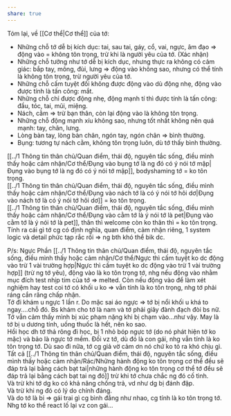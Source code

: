 ```yaml
---
share: true
---
```

Tóm lại, về [[Cơ thể|Cơ thể]] của tớ:

-   Những chỗ tớ dễ bị kích dục: tai, sau tai, gáy, cổ, vai, ngực, âm đạo => động vào = không tôn trọng, trừ khi là người yêu của tớ. (Xác nhận)
-   Những chỗ tưởng như tớ dễ bị kích dục, nhưng thực ra không có cảm giác: bắp tay, mông, đùi, lưng => động vào không sao, nhưng có thể tính là không tôn trọng, trừ người yêu của tớ.
-   Những chỗ cấm tuyệt đối không được động vào dù động nhẹ, động vào được tính là tấn công: mắt.
-   Những chỗ chỉ được động nhẹ, động mạnh tí thì được tính là tấn công: đầu, tóc, tai, mũi, miệng.
-   Nách, cằm => trừ bạn thân, còn lại động vào là không tôn trọng.
-   Những chỗ động mạnh xíu không sao, nhưng tốt nhất không nên quá mạnh: tay, chân, lưng.
-   Lòng bàn tay, lòng bàn chân, ngón tay, ngón chân => bình thường.
-   Bụng: tương tự nách cằm, không tôn trọng luôn, dù tớ thấy bình thường.

[[../1 Thông tin thân chủ/Quan điểm, thái độ, nguyên tắc sống, điều mình thấy hoặc cảm nhận/Cơ thể/Đụng vào bụng tớ là ng đó có ý nói tớ mập|Đụng vào bụng tớ là ng đó có ý nói tớ mập]], bodyshaming tớ = ko tôn trọng.  
[[../1 Thông tin thân chủ/Quan điểm, thái độ, nguyên tắc sống, điều mình thấy hoặc cảm nhận/Cơ thể/Đụng vào nách tớ là có ý nói tớ hôi dơ|Đụng vào nách tớ là có ý nói tớ hôi dơ]] = ko tôn trọng.  
[[../1 Thông tin thân chủ/Quan điểm, thái độ, nguyên tắc sống, điều mình thấy hoặc cảm nhận/Cơ thể/Đụng vào cằm tớ là ý nói tớ là pet|Đụng vào cằm tớ là ý nói tớ là pet]], thân thì welcome còn ko thân thì = ko tôn trọng.  
Tính ra cái gì tớ cg có định nghĩa, quan điểm, cảm nhận riêng, 1 system logic và detail phức tạp rắc rối => ng bth khó thể bik dc.  

P/s:  Ngực
Phần [[../1 Thông tin thân chủ/Quan điểm, thái độ, nguyên tắc sống, điều mình thấy hoặc cảm nhận/Cơ thể/Ngực thì cấm tuyệt ko dc động vào trừ 1 vài trường hợp|Ngực thì cấm tuyệt ko dc động vào trừ 1 vài trường hợp]] (trừ ng tớ yêu), động vào là ko tôn trọng tớ, nhg nếu động vào nhằm mục đích test nhịp tim của tớ => melted. Còn nếu động vào để làm xét nghiệm hay test coi tớ có khối u ko => vẫn tính là ko tôn trọng, nhg tớ phải ráng cắn răng chấp nhận.  
Tớ đi khám u ngực 1 lần r. Do mặc sai áo ngực => tớ bị nổi khối u khá to ngay....chỗ đó. Bs khám cho tớ là nam và tớ phải giãy đành đạch đòi bs nữ. Tớ vẫn cảm thấy mình bị xúc phạm nặng khi bị chạm vào...như vậy. May là tớ bị u dương tính, uống thuốc là hết, nên ko sao.  
Hồi học dh tớ thả rông đi học, bị 1 nhỏ bóp ngực tớ (do nó phát hiện tớ ko mặc) và bảo là ngực tớ mềm. Đối vz tớ, dù đó là con gái, nhg vẫn tính là ko tôn trọng tớ. Dù sao đi nữa, tớ cg giả vờ cảm ơn nó chứ ko tỏ ra khó chịu gì.  
Tất cả [[../1 Thông tin thân chủ/Quan điểm, thái độ, nguyên tắc sống, điều mình thấy hoặc cảm nhận/Rác/Những hành động ko tôn trọng cơ thể đều sẽ đáp trả lại bằng cách bạt tai|những hành động ko tôn trọng cơ thể tớ đều sẽ đáp trả lại bằng cách bạt tai ng đó]] trừ khi tớ chưa chắc ng đó cố tình.  
Và trừ khi tớ dg ko có khả năng chống trả, vd như dg bị đánh đập.  
Và trừ khi ng đó có lý do chính đáng.  
Và do tớ là bi => gái trai gì cg bình đẳng như nhao, cg tính là ko tôn trọng tớ. Nhg tớ ko thể react lố lại vz con gái...